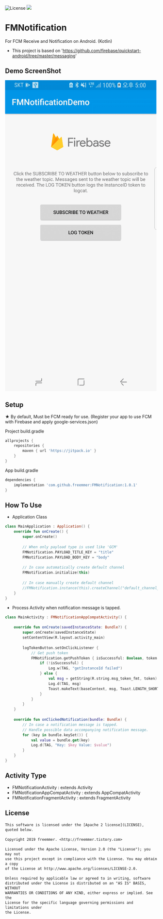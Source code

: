 ![License](https://img.shields.io/badge/License-Apache%202.0-blue.svg)
[![](https://jitpack.io/v/freemmer/FMNotification.svg)](https://jitpack.io/#freemmer/FMNotification)

# FMNotification
For FCM Receive and Notification on Android. (Kotlin)
+ This project is based on 'https://github.com/firebase/quickstart-android/tree/master/messaging'

## Demo ScreenShot
![Screenshot](https://github.com/freemmer/FMNotification/blob/master/Screenshots/screenshots.gif)

## Setup
★ By default, Must be FCM ready for use. (Register your app to use FCM with Firebase and apply google-services.json)


Project build.gradle
```Groovy
allprojects {
    repositories {
        maven { url 'https://jitpack.io' }
    }
}
```

App build.gradle
```Groovy
dependencies {
    implementation 'com.github.freemmer:FMNotification:1.0.1'
}
```

## How To Use
+ Application Class
```Kotlin
class MainApplication : Application() {
    override fun onCreate() {
        super.onCreate()

        // When only payload type is used like 'GCM'
        FMNotification.PAYLOAD_TITLE_KEY = "title"
        FMNotification.PAYLOAD_BODY_KEY = "body"

        // In case automatically create default channel
        FMNotification.initialize(this)
        
        // In case manually create default channel
        //FMNotification.instance(this).createChannel("default_channel_id", "Default Channel")
    }
}
```

+ Process Activity when notification message is tapped.
```Kotlin
class MainActivity : FMNotificationAppCompatActivity() {

    override fun onCreate(savedInstanceState: Bundle?) {
        super.onCreate(savedInstanceState)
        setContentView(R.layout.activity_main)

        logTokenButton.setOnClickListener {
            // Get push token
            FMNotification.getPushToken { isSuccessful: Boolean, token: String? ->
                if (!isSuccessful) {
                    Log.w(TAG, "getInstanceId failed")
                } else {
                    val msg = getString(R.string.msg_token_fmt, token)
                    Log.d(TAG, msg)
                    Toast.makeText(baseContext, msg, Toast.LENGTH_SHORT).show()
                }
            }
        }
    }

    override fun onClickedNotification(bundle: Bundle) {
        // In case a notification message is tapped.
        // Handle possible data accompanying notification message.
        for (key in bundle.keySet()) {
            val value = bundle.get(key)
            Log.d(TAG, "Key: $key Value: $value")
        }
    }
}
```

## Activity Type
+ FMNotificationActivity : extends Activity
+ FMNotificationAppCompatActivity : extends AppCompatActivity
+ FMNotificationFragmentActivity : extends FragmentActivity

## License
```code
This software is licensed under the [Apache 2 license](LICENSE), quoted below.

Copyright 2019 freemmer. <http://freemmer.tistory.com>

Licensed under the Apache License, Version 2.0 (the "License"); you may not
use this project except in compliance with the License. You may obtain a copy
of the License at http://www.apache.org/licenses/LICENSE-2.0.

Unless required by applicable law or agreed to in writing, software
distributed under the License is distributed on an "AS IS" BASIS, WITHOUT
WARRANTIES OR CONDITIONS OF ANY KIND, either express or implied. See the
License for the specific language governing permissions and limitations under
the License.
```
